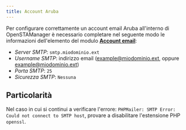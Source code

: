 ```yaml
---
title: Account Aruba
---
```


Per configurare correttamente un account email Aruba all'interno di OpenSTAManager è necessario completare nel seguente modo le informazioni dell'elemento del modulo [**Account email**](account.md):
 - *Server SMTP*: `smtp.miodominio.ext`
 - *Username SMTP*: indirizzo email (example@miodominio.ext, oppure example@miodominio.ext)
 - *Porta SMTP*: `25`
 - *Sicurezza SMTP*: `Nessuna`
 
 
 
## Particolarità

Nel caso in cui si continui a verificare l'errore: `PHPMailer: SMTP Error: Could not connect to SMTP host`, provare a disabilitare l'estensione PHP `openssl`.
